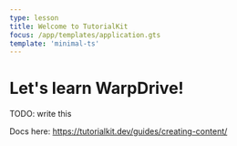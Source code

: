 ```yaml
---
type: lesson
title: Welcome to TutorialKit
focus: /app/templates/application.gts
template: 'minimal-ts'
---
```


# Let's learn WarpDrive! 


TODO: write this

Docs here: 
https://tutorialkit.dev/guides/creating-content/
